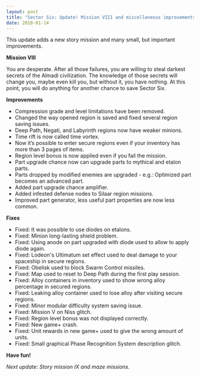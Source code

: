 ```yaml
---
layout: post
title: "Sector Six: Update! Mission VIII and miscellaneous improvements"
date: 2018-01-14
---
```


This update adds a new story mission and many small, but important improvements.

**Mission VIII**

You are desperate.
After all those failures, you are willing to steal darkest secrets of the Almadi civilization.
The knowledge of those secrets will change you, maybe even kill you, but without it, you have nothing.
At this point, you will do anything for another chance to save Sector Six.

**Improvements**

* Compression grade and level limitations have been removed.
* Changed the way opened region is saved and fixed several region saving issues.
* Deep Path, Negati, and Labyrinth regions now have weaker minions.
* Time rift is now called time vortex.
* Now it’s possible to enter secure regions even if your inventory has more than 3 pages of items.
* Region level bonus is now applied even if you fail the mission.
* Part upgrade chance now can upgrade parts to mythical and etalon parts.
* Parts dropped by modified enemies are upgraded - e.g.: Optimized part becomes an advanced part.
* Added part upgrade chance amplifier.
* Added infested defense nodes to Silaar region missions.
* Improved part generator, less useful part properties are now less common.

**Fixes**

* Fixed: It was possible to use diodes on etalons.
* Fixed: Minion long-lasting shield problem.
* Fixed: Using anode on part upgraded with diode used to allow to apply diode again.
* Fixed: Lodeon's Ultimatum set effect used to deal damage to your spaceship in secure regions.
* Fixed: Obelisk used to block Swarm Control missiles.
* Fixed: Map used to reset to Deep Path during the first play session.
* Fixed: Alloy containers in inventory used to show wrong alloy percentage in secured regions.
* Fixed: Leaking alloy container used to lose alloy after visiting secure regions.
* Fixed: Minor modular difficulty system saving issue.
* Fixed: Mission V on Niss glitch.
* Fixed: Region level bonus was not displayed correctly.
* Fixed: New game+ crash.
* Fixed: Unit rewards in new game+ used to give the wrong amount of units.
* Fixed: Small graphical Phase Recognition System description glitch.

**Have fun!**

*Next update: Story mission IX and maze missions.*

